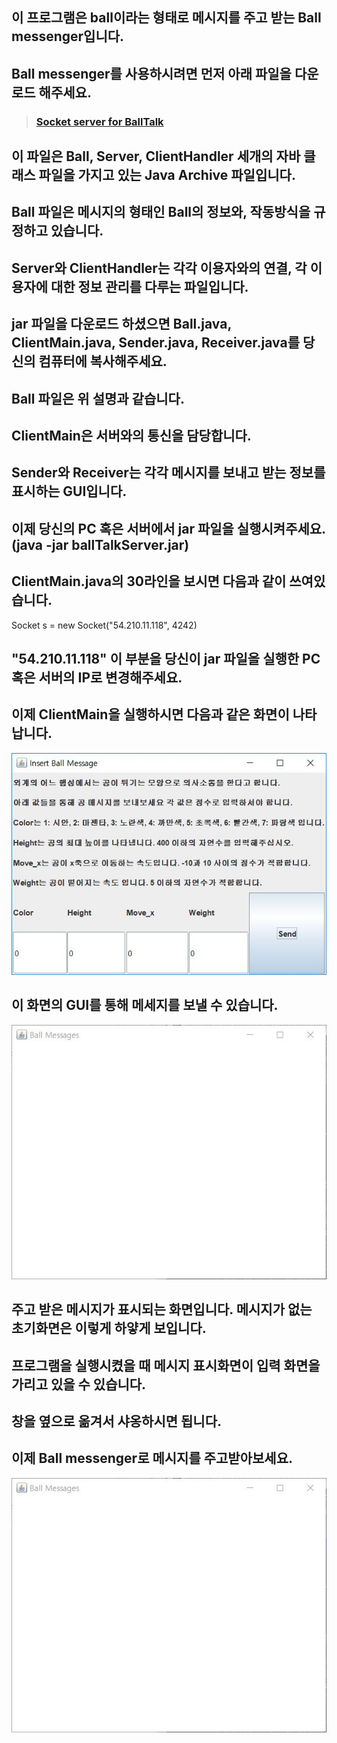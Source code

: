 ## 이 프로그램은 ball이라는 형태로 메시지를 주고 받는 Ball messenger입니다.

## Ball messenger를 사용하시려면 먼저 아래 파일을 다운로드 해주세요.
> ### [Socket server for BallTalk](./ballTalkServer.jar)
## 이 파일은 Ball, Server, ClientHandler 세개의 자바 클래스 파일을 가지고 있는 Java Archive 파일입니다.
## Ball 파일은 메시지의 형태인 Ball의 정보와, 작동방식을 규정하고 있습니다.
## Server와 ClientHandler는 각각 이용자와의 연결, 각 이용자에 대한 정보 관리를 다루는 파일입니다.

## jar 파일을 다운로드 하셨으면 Ball.java, ClientMain.java, Sender.java, Receiver.java를 당신의 컴퓨터에 복사해주세요.
## Ball 파일은 위 설명과 같습니다.
## ClientMain은 서버와의 통신을 담당합니다.
## Sender와 Receiver는 각각 메시지를 보내고 받는 정보를 표시하는 GUI입니다.

## 이제 당신의 PC 혹은 서버에서 jar 파일을 실행시켜주세요.(java -jar ballTalkServer.jar)
## ClientMain.java의 30라인을 보시면 다음과 같이 쓰여있습니다.
Socket s = new Socket("54.210.11.118", 4242)
## "54.210.11.118" 이 부분을 당신이 jar 파일을 실행한 PC 혹은 서버의 IP로 변경해주세요.
## 이제 ClientMain을 실행하시면 다음과 같은 화면이 나타납니다.

![Sender](./img/SenderCapture.JPG)
## 이 화면의 GUI를 통해 메세지를 보낼 수 있습니다.
![Reciever](./img/ReceiverCapture.JPG)
## 주고 받은 메시지가 표시되는 화면입니다. 메시지가 없는 초기화면은 이렇게 하얗게 보입니다.
## 프로그램을 실행시켰을 때 메시지 표시화면이 입력 화면을 가리고 있을 수 있습니다.
## 창을 옆으로 옮겨서 샤옹하시면 됩니다.

## 이제 Ball messenger로 메시지를 주고받아보세요.
![Reciever2](./img/ReceiverCapture.JPG)